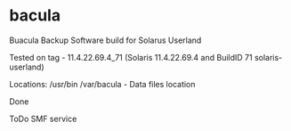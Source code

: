 # bacula
Buacula Backup Software build for Solarus Userland

Tested on
tag - 11.4.22.69.4_71 (Solaris 11.4.22.69.4 and BuildID 71 solaris-userland)

Locations:
/usr/bin
/var/bacula - Data files location

Done

ToDo
SMF service
